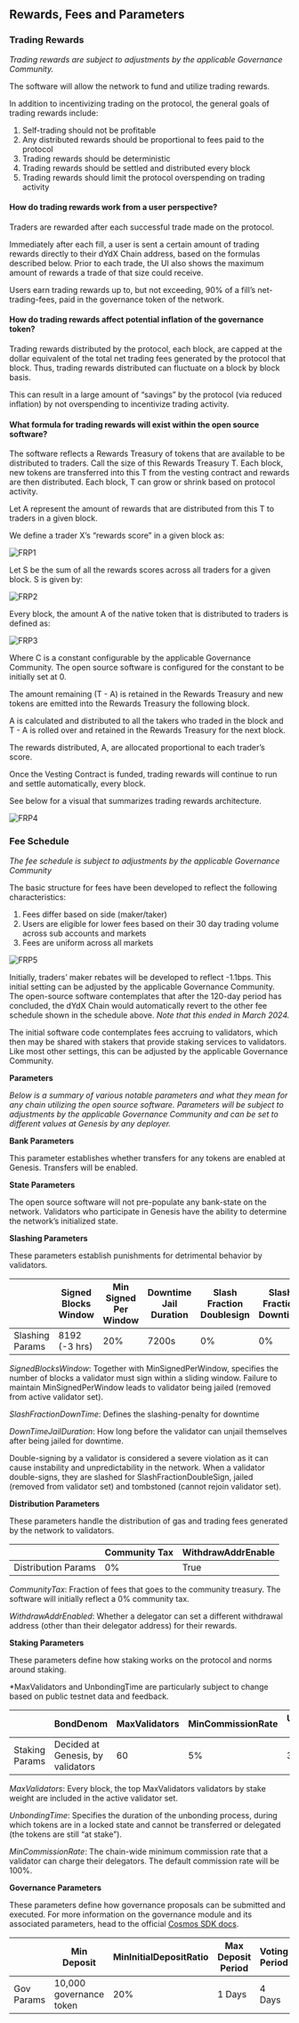 ## Rewards, Fees and Parameters

### Trading Rewards
_Trading rewards are subject to adjustments by the applicable Governance Community._

The software will allow the network to fund and utilize trading rewards. 

In addition to incentivizing trading on the protocol, the general goals of trading rewards include: 

1. Self-trading should not be profitable 
2. Any distributed rewards should be proportional to fees paid to the protocol
3. Trading rewards should be deterministic
4. Trading rewards should be settled and distributed every block 
5. Trading rewards should limit the protocol overspending on trading activity

#### How do trading rewards work from a user perspective? 

Traders are rewarded after each successful trade made on the protocol.

Immediately after each fill, a user is sent a certain amount of trading rewards directly to their dYdX Chain address, based on the formulas described below. Prior to each trade, the UI also shows the maximum amount of rewards a trade of that size could receive.

Users earn trading rewards up to, but not exceeding, 90% of a fill’s net-trading-fees, paid in the governance token of the network.

#### How do trading rewards affect potential inflation of the governance token? 

Trading rewards distributed by the protocol, each block, are capped at the dollar equivalent of the total net trading fees generated by the protocol that block. Thus, trading rewards distributed can fluctuate on a block by block basis. 

This can result in a large amount of “savings” by the protocol (via reduced inflation) by not overspending to incentivize trading activity.

#### What formula for trading rewards will exist within the open source software? 

The software reflects a Rewards Treasury of tokens that are available to be distributed to traders. Call the size of this Rewards Treasury T. Each block, new tokens are transferred into this T from the vesting contract and rewards are then distributed. Each block, T can grow or shrink based on protocol activity. 

Let A represent the amount of rewards that are distributed from this T to traders in a given block.

We define a trader X’s “rewards score” in a given block as:

![FRP1](../../artifacts/FRP1.png)

Let S be the sum of all the rewards scores across all traders for a given block. S is given by:

![FRP2](../../artifacts/FRP2.png)

Every block, the amount A of the native token that is distributed to traders is defined as:

![FRP3](../../artifacts/FRP3.png)

Where C is a constant configurable by the applicable Governance Community. The open source software is configured for the constant to be initially set at 0. 

The amount remaining (T - A) is retained in the Rewards Treasury and new tokens are emitted into the Rewards Treasury the following block.

A is calculated and distributed to all the takers who traded in the block and T - A is rolled over and retained in the Rewards Treasury for the next block.

The rewards distributed, A, are allocated proportional to each trader’s score. 

Once the Vesting Contract is funded, trading rewards will continue to run and settle automatically, every block.   

See below for a visual that summarizes trading rewards architecture.

![FRP4](../../artifacts/FRP4.png)

### Fee Schedule
_The fee schedule is subject to adjustments by the applicable Governance Community_

The basic structure for fees have been developed to reflect the following characteristics:

1. Fees differ based on side (maker/taker)
2. Users are eligible for lower fees based on their 30 day trading volume across sub accounts and markets
3. Fees are uniform across all markets

![FRP5](../../artifacts/FRP5.png)

Initially, traders’ maker rebates will be developed to reflect -1.1bps. This initial setting can be adjusted by the applicable Governance Community.  The open-source software contemplates that after the 120-day period has concluded, the dYdX Chain would automatically revert to the other fee schedule shown in the schedule above. _Note that this ended in March 2024._

The initial software code contemplates fees accruing to validators, which then may be shared with stakers that provide staking services to validators. Like most other settings, this can be adjusted by the applicable Governance Community.

**Parameters**

_Below is a summary of various notable parameters and what they mean for any chain utilizing the open source software. Parameters will be subject to adjustments by the applicable Governance Community and can be set to different values at Genesis by any deployer._

**Bank Parameters**

This parameter establishes whether transfers for any tokens are enabled at Genesis. Transfers will be enabled. 

**State Parameters**

The open source software will not pre-populate any bank-state on the network. Validators who participate in Genesis have the ability to determine the network’s initialized state. 

**Slashing Parameters**

These parameters establish punishments for detrimental behavior by validators.

|            | Signed Blocks Window | Min Signed Per Window | Downtime Jail Duration | Slash Fraction Doublesign | Slash Fraction Downtime |                         
|------------------|-------- |------------|---------------|---------------|----------------|
| Slashing Params  | 8192 (-3 hrs)| 20%        | 7200s         | 0%            | 0%             |

_SignedBlocksWindow_: Together with MinSignedPerWindow, specifies the number of blocks a validator must sign within a sliding window. Failure to maintain MinSignedPerWindow leads to validator being jailed (removed from active validator set). 

_SlashFractionDownTime_: Defines the slashing-penalty for downtime 

_DownTimeJailDuration_: How long before the validator can unjail themselves after being jailed for downtime.

Double-signing by a validator is considered a severe violation as it can cause instability and unpredictability in the network. When a validator double-signs, they are slashed for SlashFractionDoubleSign, jailed (removed from validator set) and tombstoned (cannot rejoin validator set). 

**Distribution Parameters**

These parameters handle the  distribution of gas and trading fees generated by the network to validators. 

|                  | Community Tax | WithdrawAddrEnable |                         
|------------------|-------- |------------|
| Distribution Params  | 0% | True        |     

_CommunityTax_: Fraction of fees that goes to the community treasury. The software will initially reflect a 0% community tax.

_WithdrawAddrEnabled_: Whether a delegator can set a different withdrawal address (other than their delegator address) for their rewards.

**Staking Parameters**

These parameters define how staking works on the protocol and norms around staking.

*MaxValidators and UnbondingTime are particularly subject to change based on public testnet data and feedback. 

|                  | BondDenom | MaxValidators | MinCommissionRate | Unbonding Time |                          
|------------------|-------- |------------|---------------|---------------|
| Staking Params  | Decided at Genesis, by validators | 60  | 5%         | 30 days | 

_MaxValidators_: Every block, the top MaxValidators validators by stake weight are included in the active validator set.

_UnbondingTime_: Specifies the duration of the unbonding process, during which tokens are in a locked state and cannot be transferred or delegated (the tokens are still “at stake”).

_MinCommissionRate_: The chain-wide minimum commission rate that a validator can charge their delegators. The default commission rate will be 100%.

**Governance Parameters**

These parameters define how governance proposals can be submitted and executed. For more information on the governance module and its associated parameters, head to the official [Cosmos SDK docs](https://docs.cosmos.network/v0.47/modules/gov#parameters).

|                  | Min Deposit | MinInitialDepositRatio | Max Deposit Period | Voting Period | Quorum | Threshold | Veto |                          
|------------------|-------- |------------|---------------|---------------|----------------|--|--|
| Gov Params  | 10,000 governance token | 20%  | 1 Days  | 4 Days | 33.4%   | 50% | 33.4% |


